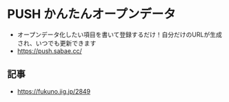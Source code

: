 # PUSH かんたんオープンデータ

- オープンデータ化したい項目を書いて登録するだけ！自分だけのURLが生成され、いつでも更新できます
- https://push.sabae.cc/  

## 記事

- https://fukuno.jig.jp/2849  
